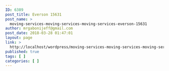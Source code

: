 ```yaml
---
ID: 6389
post_title: Everson 15631
post_name: >
  moving-services-moving-services-moving-services-everson-15631
author: mrgabonijeff@gmail.com
post_date: 2018-03-28 01:47:01
layout: page
link: >
  http://localhost/wordpress/moving-services-moving-services-moving-services-everson-15631/
published: true
tags: [ ]
categories: [ ]
---
```

